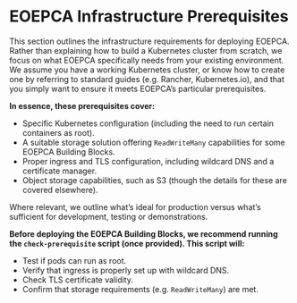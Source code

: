 # EOEPCA Infrastructure Prerequisites

This section outlines the infrastructure requirements for deploying EOEPCA. Rather than explaining how to build a Kubernetes cluster from scratch, we focus on what EOEPCA specifically needs from your existing environment. We assume you have a working Kubernetes cluster, or know how to create one by referring to standard guides (e.g. Rancher, Kubernetes.io), and that you simply want to ensure it meets EOEPCA’s particular prerequisites.

**In essence, these prerequisites cover:**

- Specific Kubernetes configuration (including the need to run certain containers as root).
- A suitable storage solution offering `ReadWriteMany` capabilities for some EOEPCA Building Blocks.
- Proper ingress and TLS configuration, including wildcard DNS and a certificate manager.
- Object storage capabilities, such as S3 (though the details for these are covered elsewhere).

Where relevant, we outline what’s ideal for production versus what’s sufficient for development, testing or demonstrations.

**Before deploying the EOEPCA Building Blocks, we recommend running the `check-prerequisite` script (once provided). This script will:**

- Test if pods can run as root.
- Verify that ingress is properly set up with wildcard DNS.
- Check TLS certificate validity.
- Confirm that storage requirements (e.g. `ReadWriteMany`) are met.
